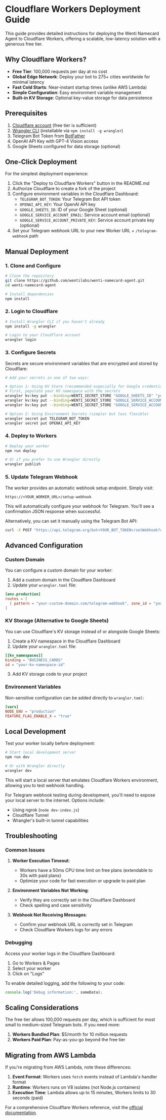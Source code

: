 # Cloudflare Workers Deployment Guide

This guide provides detailed instructions for deploying the Wenti Namecard Agent to Cloudflare Workers, offering a scalable, low-latency solution with a generous free tier.

## Why Cloudflare Workers?

- **Free Tier**: 100,000 requests per day at no cost
- **Global Edge Network**: Deploy your bot to 275+ cities worldwide for minimal latency
- **Fast Cold Starts**: Near-instant startup times (unlike AWS Lambda)
- **Simple Configuration**: Easy environment variable management
- **Built-in KV Storage**: Optional key-value storage for data persistence

## Prerequisites

1. [Cloudflare account](https://dash.cloudflare.com/sign-up) (free tier is sufficient)
2. [Wrangler CLI](https://developers.cloudflare.com/workers/wrangler/install-and-update/) (installable via `npm install -g wrangler`)
3. Telegram Bot Token from [BotFather](https://t.me/botfather)
4. OpenAI API Key with GPT-4 Vision access
5. Google Sheets configured for data storage (optional)

## One-Click Deployment

For the simplest deployment experience:

1. Click the "Deploy to Cloudflare Workers" button in the README.md
2. Authorize Cloudflare to create a fork of the project
3. Configure environment variables in the Cloudflare Dashboard:
   - `TELEGRAM_BOT_TOKEN`: Your Telegram Bot API token
   - `OPENAI_API_KEY`: Your OpenAI API key
   - `GOOGLE_SHEETS_ID`: ID of your Google Sheet (optional)
   - `GOOGLE_SERVICE_ACCOUNT_EMAIL`: Service account email (optional)
   - `GOOGLE_SERVICE_ACCOUNT_PRIVATE_KEY`: Service account private key (optional)
4. Set your Telegram webhook URL to your new Worker URL + `/telegram-webhook` path

## Manual Deployment

### 1. Clone and Configure

```bash
# Clone the repository
git clone https://github.com/wentilabs/wenti-namecard-agent.git
cd wenti-namecard-agent

# Install dependencies
npm install
```

### 2. Login to Cloudflare

```bash
# Install Wrangler CLI if you haven't already
npm install -g wrangler

# Login to your Cloudflare account
wrangler login
```

### 3. Configure Secrets

Secrets are secure environment variables that are encrypted and stored by Cloudflare:

```bash
# Add your secrets in one of two ways:

# Option 1: Using KV Store (recommended especially for Google credentials)
# First, populate your KV namespace with the secrets
wrangler kv:key put --binding=WENTI_SECRET_STORE "GOOGLE_SHEETS_ID" "your-sheet-id"
wrangler kv:key put --binding=WENTI_SECRET_STORE "GOOGLE_SERVICE_ACCOUNT_EMAIL" "your-service-account@project.iam.gserviceaccount.com"
wrangler kv:key put --binding=WENTI_SECRET_STORE "GOOGLE_SERVICE_ACCOUNT_PRIVATE_KEY" "-----BEGIN PRIVATE KEY-----\nYour long private key here...\n-----END PRIVATE KEY-----\n"

# Option 2: Using Environment Secrets (simpler but less flexible)
wrangler secret put TELEGRAM_BOT_TOKEN
wrangler secret put OPENAI_API_KEY
```

### 4. Deploy to Workers

```bash
# Deploy your worker
npm run deploy

# Or if you prefer to use Wrangler directly
wrangler publish
```

### 5. Update Telegram Webhook

The worker provides an automatic webhook setup endpoint. Simply visit:

```
https://<YOUR_WORKER_URL>/setup-webhook
```

This will automatically configure your webhook for Telegram. You'll see a confirmation JSON response when successful.

Alternatively, you can set it manually using the Telegram Bot API:

```bash
curl -X POST "https://api.telegram.org/bot<YOUR_BOT_TOKEN>/setWebhook?url=https://<YOUR_WORKER_URL>/telegram-webhook"
```

## Advanced Configuration

### Custom Domain

You can configure a custom domain for your worker:

1. Add a custom domain in the Cloudflare Dashboard
2. Update your `wrangler.toml` file:

```toml
[env.production]
routes = [
  { pattern = "your-custom-domain.com/telegram-webhook", zone_id = "your-zone-id" }
]
```

### KV Storage (Alternative to Google Sheets)

You can use Cloudflare's KV storage instead of or alongside Google Sheets:

1. Create a KV namespace in the Cloudflare Dashboard
2. Update your `wrangler.toml` file:

```toml
[[kv_namespaces]]
binding = "BUSINESS_CARDS"
id = "your-kv-namespace-id"
```

3. Add KV storage code to your project

### Environment Variables

Non-sensitive configuration can be added directly to `wrangler.toml`:

```toml
[vars]
NODE_ENV = "production"
FEATURE_FLAG_ENABLE_X = "true"
```

## Local Development

Test your worker locally before deployment:

```bash
# Start local development server
npm run dev

# Or with Wrangler directly
wrangler dev
```

This will start a local server that emulates Cloudflare Workers environment, allowing you to test webhook handling.

For Telegram webhook testing during development, you'll need to expose your local server to the internet. Options include:
- Using ngrok (`node dev-index.js`)
- Cloudflare Tunnel
- Wrangler's built-in tunnel capabilities

## Troubleshooting

### Common Issues

1. **Worker Execution Timeout**:
   - Workers have a 50ms CPU time limit on free plans (extendable to 30s with paid plans)
   - Optimize your code for fast execution or upgrade to paid plan

2. **Environment Variables Not Working**:
   - Verify they are correctly set in the Cloudflare Dashboard
   - Check spelling and case sensitivity

3. **Webhook Not Receiving Messages**:
   - Confirm your webhook URL is correctly set in Telegram
   - Check Cloudflare Workers logs for any errors

### Debugging

Access your worker logs in the Cloudflare Dashboard:
1. Go to Workers & Pages
2. Select your worker
3. Click on "Logs"

To enable detailed logging, add the following to your code:
```javascript
console.log('Debug information:', someData);
```

## Scaling Considerations

The free tier allows 100,000 requests per day, which is sufficient for most small to medium-sized Telegram bots. If you need more:

1. **Workers Bundled Plan**: $5/month for 10 million requests
2. **Workers Paid Plan**: Pay-as-you-go beyond the free tier

## Migrating from AWS Lambda

If you're migrating from AWS Lambda, note these differences:

1. **Event Format**: Workers uses `fetch` events instead of Lambda's handler format
2. **Runtime**: Workers runs on V8 isolates (not Node.js containers)
3. **Execution Time**: Lambda allows up to 15 minutes, Workers limits to 30 seconds (paid)

For a comprehensive Cloudflare Workers reference, visit the [official documentation](https://developers.cloudflare.com/workers/).